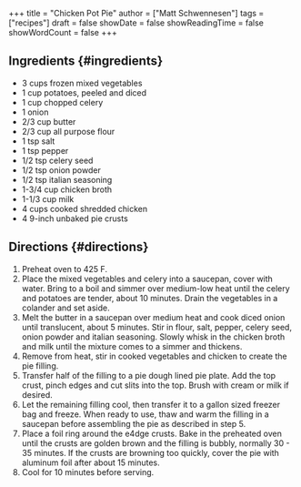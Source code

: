 +++
title = "Chicken Pot Pie"
author = ["Matt Schwennesen"]
tags = ["recipes"]
draft = false
showDate = false
showReadingTime = false
showWordCount = false
+++

## Ingredients {#ingredients}

-   3 cups frozen mixed vegetables
-   1 cup potatoes, peeled and diced
-   1 cup chopped celery
-   1 onion
-   2/3 cup butter
-   2/3 cup all purpose flour
-   1 tsp salt
-   1 tsp pepper
-   1/2 tsp celery seed
-   1/2 tsp onion powder
-   1/2 tsp italian seasoning
-   1-3/4 cup chicken broth
-   1-1/3 cup milk
-   4 cups cooked shredded chicken
-   4 9-inch unbaked pie crusts


## Directions {#directions}

1.  Preheat oven to 425 F.
2.  Place the mixed vegetables and celery into a saucepan, cover with
    water. Bring to a boil and simmer over medium-low heat until the celery and
    potatoes are tender, about 10 minutes. Drain the vegetables in a colander and
    set aside.
3.  Melt the butter in a saucepan over medium heat and cook diced onion until
    translucent, about 5 minutes. Stir in flour, salt, pepper, celery seed, onion
    powder and italian seasoning. Slowly whisk in the chicken broth and milk
    until the mixture comes to a simmer and thickens.
4.  Remove from heat, stir in cooked vegetables and chicken to create the pie
    filling.
5.  Transfer half of the filling to a pie dough lined pie plate. Add the top
    crust, pinch edges and cut slits into the top. Brush with cream or milk if
    desired.
6.  Let the remaining filling cool, then transfer it to a gallon sized freezer
    bag and freeze. When ready to use, thaw and warm the filling in a saucepan
    before assembling the pie as described in step 5.
7.  Place a foil ring around the e4dge crusts. Bake in the preheated oven until
    the crusts are golden brown and the filling is bubbly, normally 30 - 35
    minutes. If the crusts are browning too quickly, cover the pie with aluminum
    foil after about 15 minutes.
8.  Cool for 10 minutes before serving.
